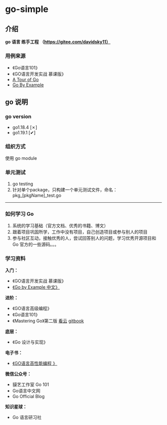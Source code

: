 # go-simple

## 介绍
**go 语言 练手工程 （https://gitee.com/davidsky11）**

### 用例来源
+ 《Go语言101》
+ 《GO语言开发实战 慕课版》
+ [A Tour of Go](https://go.dev/tour/list)
+ [ Go By Example ](https://github.com/everyx/gobyexample)

## go 说明
### go version
+ go1.18.4 [✗]
+ go1.19.1 [✔]

### 组织方式
使用 go module

### 单元测试
1) go testing
2) 针对单个package，只构建一个单元测试文件，命名：pkg_[pkgName]_test.go

----------------------------

### 如何学习 Go 
1. 系统的学习基础（官方文档、优秀的书籍、博文）
2. 跟着项目巩固所学，工作中没有项目，自己创造项目或参与别人的项目
3. 参与社区互动，接触优秀的人，尝试回答别人的问题，学习优秀开源项目和 Go 官方的一些源码。。。

### 学习资料
**入门：**     
+ 《GO语言开发实战 慕课版》         
+ [《Go by Example 中文》](https://books.studygolang.com/gobyexample/)

**进阶：**     
+ 《GO语言高级编程》     
+ 《Go语言101》    
+ 《Mastering Go》第二版  [看云](https://www.kancloud.cn/cloud001/golang/1601804)    [gitbook](https://hantmac.gitbook.io/mastering-go-second/)   

**底层：**      
+ 《Go 设计与实现》

**电子书：**       
+ [《GO语言高性能编程 》](https://geektutu.com/post/high-performance-go.html)

**微信公众号：**
+ 貘艺工作室 Go 101
+ Go语言中文网
+ Go Official Blog

**知识星球：**       
+ Go 语言研习社

